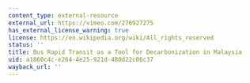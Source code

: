 ```yaml
---
content_type: external-resource
external_url: https://vimeo.com/276927275
has_external_license_warning: true
license: https://en.wikipedia.org/wiki/All_rights_reserved
status: ''
title: Bus Rapid Transit as a Tool for Decarbonization in Malaysia
uid: a1860c4c-e264-4e25-921d-480d22c06c37
wayback_url: ''
---
```

